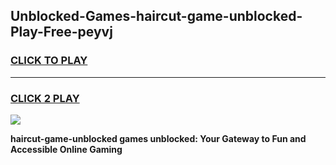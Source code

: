 
## Unblocked-Games-haircut-game-unblocked-Play-Free-peyvj
<h3>
<a href="https://premium76.site?title=haircut-game-unblocked&ref=10A">CLICK TO PLAY</a></h3>
<hr>

<h3>
<a href="https://premium76.site?title=haircut-game-unblocked&ref=10A">CLICK 2 PLAY</a>
  
</h3>

<a href="https://premium76.site?title=haircut-game-unblocked&ref=10A"><img src="https://clearcache.store/games.png"></a>


**haircut-game-unblocked games unblocked: Your Gateway to Fun and Accessible Online Gaming**
